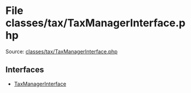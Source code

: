 File classes/tax/TaxManagerInterface.php
=========
Source: [classes/tax/TaxManagerInterface.php](https://github.com/PrestaShop/PrestaShop/blob/1.6.1.1/classes/tax/TaxManagerInterface.php)

Interfaces
----------

* [TaxManagerInterface](interface.TaxManagerInterface)


